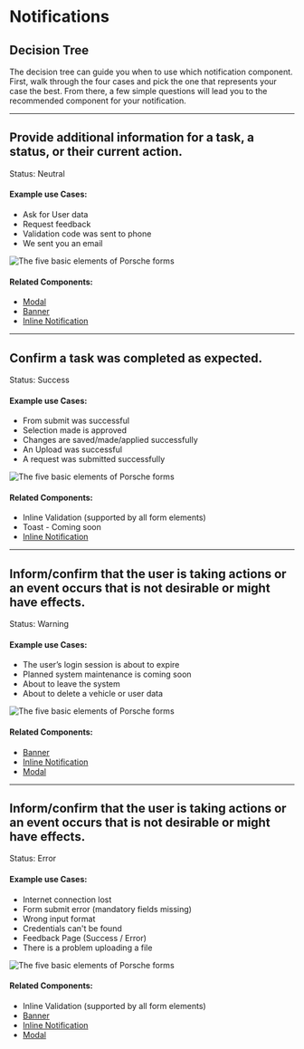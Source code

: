 # Notifications

## Decision Tree

The decision tree can guide you when to use which notification component.
First, walk through the four cases and pick the one that represents your case the best.
From there, a few simple questions will lead you to the recommended component for your notification.

---

## Provide additional information for a task, a status, or their current action.

Status: Neutral

#### Example use Cases:
* Ask for User data
* Request feedback
* Validation code was sent to phone
* We sent you an email

![The five basic elements of Porsche forms](./assets/notification-neutral.png)

#### Related Components:

* [Modal](components/modal) 
* [Banner](components/notifications/banner) 
* [Inline Notification](components/notifications/inline-notification)

---

## Confirm a task was completed as expected.

Status: Success

#### Example use Cases:
* From submit was successful
* Selection made is approved
* Changes are saved/made/applied successfully
* An Upload was successful
* A request was submitted successfully
  
![The five basic elements of Porsche forms](./assets/notification-success.png)

#### Related Components:

* Inline Validation (supported by all form elements)
* Toast - Coming soon 
* [Inline Notification](components/notifications/inline-notification)

---

## Inform/confirm that the user is taking actions or an event occurs that is not desirable or might have effects.

Status: Warning

#### Example use Cases:
* The user’s login session is about to expire
* Planned system maintenance is coming soon
* About to leave the system
* About to delete a vehicle or user data
  
![The five basic elements of Porsche forms](./assets/notification-warning.png)

#### Related Components:

* [Banner](components/notifications/banner) 
* [Inline Notification](components/notifications/inline-notification)
* [Modal](components/modal) 

---

## Inform/confirm that the user is taking actions or an event occurs that is not desirable or might have effects.

Status: Error

#### Example use Cases:
* Internet connection lost
* Form submit error (mandatory fields missing)
* Wrong input format
* Credentials can't be found
* Feedback Page (Success / Error)
* There is a problem uploading a file
  
![The five basic elements of Porsche forms](./assets/notification-error.png)

#### Related Components:

* Inline Validation (supported by all form elements)
* [Banner](components/notifications/banner) 
* [Inline Notification](components/notifications/inline-notification)
* [Modal](components/modal) 
